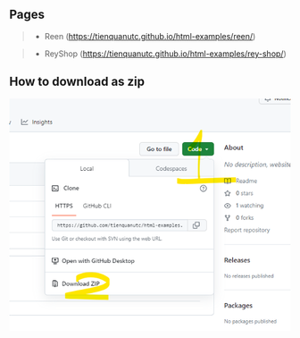 ## Pages
>- Reen (https://tienquanutc.github.io/html-examples/reen/)

>- ReyShop (https://tienquanutc.github.io/html-examples/rey-shop/) 

## How to download as zip

![img.png](docs/how-to-download-as-zip.png)